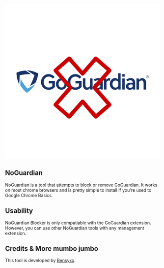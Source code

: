 ![NoGuardian icon](https://github.com/bensyxx/NoGuardian/blob/main/NoGuardian.png)

## NoGuardian
NoGuardian is a tool that attempts to block or remove GoGuardian. It works on most chrome browsers and is pretty simple to install if you're used to Google Chrome Basics.

## Usability

NoGuardian Blocker is only compatiable with the GoGuardian extension. However, you can use other NoGuardian tools with any management extension.

## Credits & More mumbo jumbo

This tool is developed by [Bensyxx](https://github.com/bensyxx).
